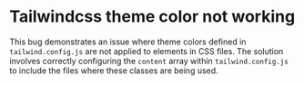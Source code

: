 # Tailwindcss theme color not working
This bug demonstrates an issue where theme colors defined in `tailwind.config.js` are not applied to elements in CSS files.  The solution involves correctly configuring the `content` array within `tailwind.config.js` to include the files where these classes are being used.